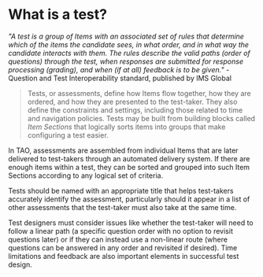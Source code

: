 # What is a test?

*"A test is a group of Items with an associated set of rules that determine which of the items the candidate sees, in what order, and in what way the candidate interacts with them. The rules describe the valid paths (order of questions) through the test, when responses are submitted for response processing (grading), and when (if at all) feedback is to be given."* - Question and Test Interoperability standard, published by IMS Global

>Tests, or assessments, define how Items flow together, how they are ordered, and how they are presented to the test-taker. They also define the constraints and settings, including those related to time and navigation policies. Tests may be built from building blocks called *Item Sections* that logically sorts items into groups that make configuring a test easier.

In TAO, assessments are assembled from individual Items that are later delivered to test-takers through an automated delivery system. If there are enough items within a test, they can be sorted and grouped into such Item Sections according to any logical set of criteria. 

Tests should be named with an appropriate title that helps test-takers accurately identify the assessment, particularly should it appear in a list of other assessments that the test-taker must also take at the same time. 

Test designers must consider issues like whether the test-taker will need to follow a linear path (a specific question order with no option to revisit questions later) or if they can instead use a non-linear route (where questions can be answered in any order and revisited if desired). Time limitations and feedback are also important elements in successful test design.
